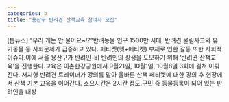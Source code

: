 ```yaml
---
categories: b
title: "용산구 반려견 산책교육 참여자 모집"
---
```

[톱뉴스] “우리 개는 안 물어요~!?”반려동물 인구 1500만 시대, 반려견 물림사고와 유기동물 등 사회문제가 급증하고 있다. 페티켓(펫+에티켓) 부재로 인한 갈등 또한 사회적 이슈다.이에 서울 용산구가 반려인-비 반려인의 상생을 도모하기 위해 ‘반려견 산책교육’을 진행한다.교육은 이촌한강공원에서 9월21일, 10월1일, 10월8일 3회에 걸쳐 이뤄진다. 서지형 반려견 트레이너가 강의를 맡아 올바른 산책 페티켓에 대한 강의 후 현장에서 산책 기본 교육을 이어간다. 소요시간은 2시간 정도.구민 중 동물등록이 되어 있는 반려인을 대상